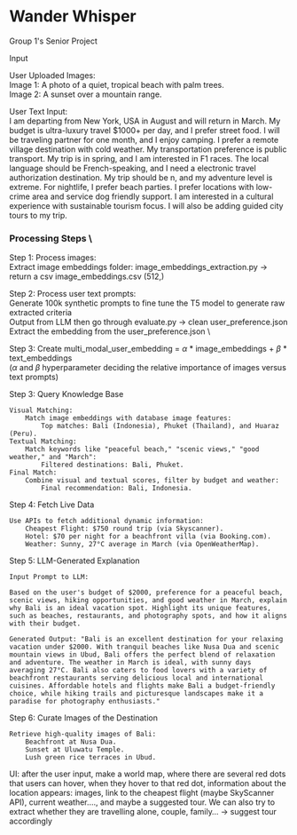 # Wander Whisper
Group 1's Senior Project

Input

User Uploaded Images: \
	Image 1: A photo of a quiet, tropical beach with palm trees.\
	Image 2: A sunset over a mountain range.

User Text Input: \
	I am departing from New York, USA in August and will return in March. My budget is ultra-luxury travel $1000+ per day, and I prefer street food. I will be traveling partner for one month, and I enjoy camping. I prefer a remote village destination with cold weather. My transportation preference is public transport. My trip is in spring, and I am interested in F1 races. The local language should be French-speaking, and I need a electronic travel authorization destination. My trip should be n, and my adventure level is extreme. For nightlife, I prefer beach parties. I prefer locations with low-crime area and service dog friendly support. I am interested in a cultural experience with sustainable tourism focus. I will also be adding guided city tours to my trip.
	
### Processing Steps \
Step 1: Process images: \
	Extract image embeddings folder: image_embeddings_extraction.py -> return a csv image_embeddings.csv (512,)

Step 2: Process user text prompts: \
	Generate 100k synthetic prompts to fine tune the T5 model to generate raw extracted criteria \
	Output from LLM then go through evaluate.py -> clean user_preference.json \
	Extract the embedding from the user_preference.json \

Step 3: Create multi_modal_user_embedding = $\alpha$ * image_embeddings + $\beta$ * text_embeddings \
($\alpha$ and $\beta$ hyperparameter deciding the relative importance of images versus text prompts)

Step 3: Query Knowledge Base

	Visual Matching:
    	Match image embeddings with database image features:
        	Top matches: Bali (Indonesia), Phuket (Thailand), and Huaraz (Peru).
	Textual Matching:
    	Match keywords like "peaceful beach," "scenic views," "good weather," and "March":
        	Filtered destinations: Bali, Phuket.
	Final Match:
    	Combine visual and textual scores, filter by budget and weather:
        	Final recommendation: Bali, Indonesia.

Step 4: Fetch Live Data

	Use APIs to fetch additional dynamic information:
    	Cheapest Flight: $750 round trip (via Skyscanner).
    	Hotel: $70 per night for a beachfront villa (via Booking.com).
    	Weather: Sunny, 27°C average in March (via OpenWeatherMap).

Step 5: LLM-Generated Explanation

	Input Prompt to LLM:

	Based on the user's budget of $2000, preference for a peaceful beach, scenic views, hiking opportunities, and good weather in March, explain why Bali is an ideal vacation spot. Highlight its unique features, such as beaches, restaurants, and photography spots, and how it aligns with their budget.

	Generated Output: "Bali is an excellent destination for your relaxing vacation under $2000. With tranquil beaches like Nusa Dua and scenic mountain views in Ubud, Bali offers the perfect blend of relaxation and adventure. The weather in March is ideal, with sunny days averaging 27°C. Bali also caters to food lovers with a variety of beachfront restaurants serving delicious local and international cuisines. Affordable hotels and flights make Bali a budget-friendly choice, while hiking trails and picturesque landscapes make it a paradise for photography enthusiasts."

Step 6: Curate Images of the Destination

	Retrieve high-quality images of Bali:
    	Beachfront at Nusa Dua.
    	Sunset at Uluwatu Temple.
    	Lush green rice terraces in Ubud.

UI: after the user input, make a world map, where there are several red dots that users can hover, when they hover to that red dot, information about the location appears: images, link to the cheapest flight (maybe SkyScanner API), current weather…., and maybe a suggested tour.
We can also try to extract whether they are travelling alone, couple, family… -> suggest tour accordingly
